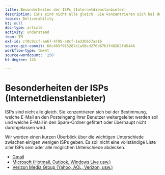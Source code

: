 ```yaml
---
title: Besonderheiten der ISPs (Internetdienstanbieter)
description: ISPs sind nicht alle gleich. Sie konzentrieren sich bei der Bestimmung, welche E-Mail an den Posteingang ihrer Benutzer weitergeleitet werden soll und welche E-Mail in den Spam-Ordner gefiltert oder überhaupt nicht durchgelassen wird. Wir werden einen kurzen Überblick über die wichtigen Unterschiede zwischen einigen wenigen ISPs geben. Es soll nicht eine vollständige Liste aller ISPs sein oder alle möglichen Unterschiede abdecken.
topics: Deliverability
kt: null
doc-type: article
activity: understand
team: TM
exl-id: cf0c9ccf-ae67-4f95-a8cf-1e23b657aa16
source-git-commit: 68c403f915287e1a50cd276b67b3f48202f45446
workflow-type: tm+mt
source-wordcount: '156'
ht-degree: 14%

---
```


# Besonderheiten der ISPs (Internetdienstanbieter)

ISPs sind nicht alle gleich. Sie konzentrieren sich bei der Bestimmung, welche E-Mail an den Posteingang ihrer Benutzer weitergeleitet werden soll und welche E-Mail in den Spam-Ordner gefiltert oder überhaupt nicht durchgelassen wird.

Wir werden einen kurzen Überblick über die wichtigen Unterschiede zwischen einigen wenigen ISPs geben. Es soll nicht eine vollständige Liste aller ISPs sein oder alle möglichen Unterschiede abdecken.

* [Gmail](./gmail.md)
* [Microsoft (Hotmail, Outlook, Windows Live usw.)](./microsoft.md)
* [Verizon Media Group (Yahoo, AOL, Verizon, usw.)](./verizon-media-group.md)
